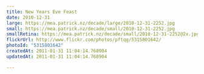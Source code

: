```yaml
---
title: New Years Eve Feast
date: 2010-12-31
large: https://mea.patrick.nz/decade/large/2010-12-31-2252.jpg
small: https://mea.patrick.nz/decade/small/2010-12-31-2252.jpg
smallRetina: https://mea.patrick.nz/decade/small/2010-12-31-2252@2x.jpg
flickrUrl: http://www.flickr.com/photos/pftqg/5315801642/
photoId: "5315801642"
createdAt: 2011-01-31 11:04:14.768904
updatedAt: 2011-01-31 11:04:14.768904

---
```


